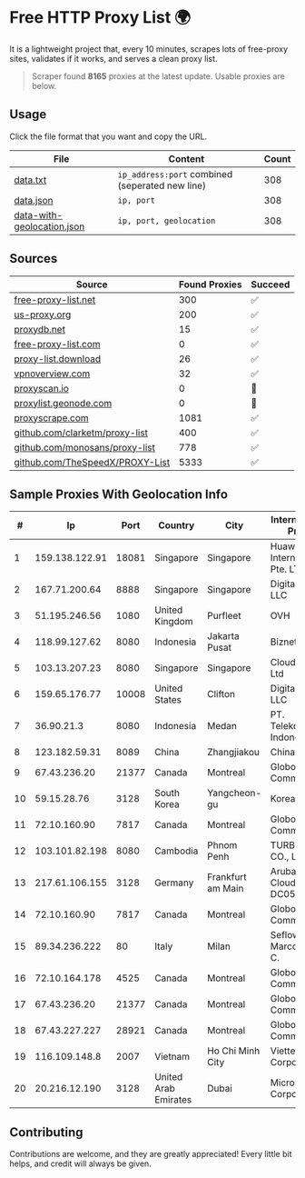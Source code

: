 
# Free HTTP Proxy List 🌍

It is a lightweight project that, every 10 minutes, scrapes lots of free-proxy sites, validates if it works, and serves a clean proxy list.


> Scraper found **8165** proxies at the latest update. Usable proxies are below.

## Usage

Click the file format that you want and copy the URL.


|File|Content|Count|
|----|-------|-----|
|[data.txt](https://raw.githubusercontent.com/themiralay/Proxy-List-World/master/data.txt)|`ip_address:port` combined (seperated new line)|308|
|[data.json](https://raw.githubusercontent.com/themiralay/Proxy-List-World/master/data.json)|`ip, port`|308|
|[data-with-geolocation.json](https://raw.githubusercontent.com/themiralay/Proxy-List-World/master/data-with-geolocation.json)|`ip, port, geolocation`|308|

## Sources

|Source|Found Proxies|Succeed|
|------|-------------|-------|
|[free-proxy-list.net](https://free-proxy-list.net)|300|✅|
|[us-proxy.org](https://www.us-proxy.org)|200|✅|
|[proxydb.net](http://proxydb.net)|15|✅|
|[free-proxy-list.com](https://free-proxy-list.com/?page=&port=&type%5B%5D=http&type%5B%5D=https&up_time=0&search=Search)|0|✅|
|[proxy-list.download](https://www.proxy-list.download/HTTP)|26|✅|
|[vpnoverview.com](https://vpnoverview.com/privacy/anonymous-browsing/free-proxy-servers)|32|✅|
|[proxyscan.io](https://www.proxyscan.io)|0|🚫|
|[proxylist.geonode.com](https://proxylist.geonode.com/api/proxy-list?limit=300&page=1&sort_by=lastChecked&sort_type=desc&protocols=http,https)|0|🚫|
|[proxyscrape.com](https://api.proxyscrape.com/v2/?request=displayproxies&protocol=http&timeout=10000&country=all&ssl=all&anonymity=all)|1081|✅|
|[github.com/clarketm/proxy-list](https://raw.githubusercontent.com/clarketm/proxy-list/master/proxy-list-raw.txt)|400|✅|
|[github.com/monosans/proxy-list](https://raw.githubusercontent.com/monosans/proxy-list/main/proxies/http.txt)|778|✅|
|[github.com/TheSpeedX/PROXY-List](https://raw.githubusercontent.com/TheSpeedX/PROXY-List/master/http.txt)|5333|✅|


## Sample Proxies With Geolocation Info

|#|Ip|Port|Country|City|Internet Service Provider|
|-|--|----|-------|----|-------------------------|
|1|159.138.122.91|18081|Singapore|Singapore|Huawei International Pte. LTD|
|2|167.71.200.64|8888|Singapore|Singapore|DigitalOcean, LLC|
|3|51.195.246.56|1080|United Kingdom|Purfleet|OVH|
|4|118.99.127.62|8080|Indonesia|Jakarta Pusat|Biznet Metronet|
|5|103.13.207.23|8080|Singapore|Singapore|Cloud Host Pte Ltd|
|6|159.65.176.77|10008|United States|Clifton|DigitalOcean, LLC|
|7|36.90.21.3|8080|Indonesia|Medan|PT. Telekomunikasi Indonesia|
|8|123.182.59.31|8089|China|Zhangjiakou|China Telecom|
|9|67.43.236.20|21377|Canada|Montreal|GloboTech Communications|
|10|59.15.28.76|3128|South Korea|Yangcheon-gu|Korea Telecom|
|11|72.10.160.90|7817|Canada|Montreal|GloboTech Communications|
|12|103.101.82.198|8080|Cambodia|Phnom Penh|TURBOTECH CO., LTD.|
|13|217.61.106.155|3128|Germany|Frankfurt am Main|Aruba GmbH Cloud Network DC05|
|14|72.10.160.90|7817|Canada|Montreal|GloboTech Communications|
|15|89.34.236.222|80|Italy|Milan|Seflow S.N.C. Di Marco Brame' & C.|
|16|72.10.164.178|4525|Canada|Montreal|GloboTech Communications|
|17|67.43.236.20|21377|Canada|Montreal|GloboTech Communications|
|18|67.43.227.227|28921|Canada|Montreal|GloboTech Communications|
|19|116.109.148.8|2007|Vietnam|Ho Chi Minh City|Viettel Corporation|
|20|20.216.12.190|3128|United Arab Emirates|Dubai|Microsoft Corporation|



## Contributing

Contributions are welcome, and they are greatly appreciated! Every
little bit helps, and credit will always be given.

